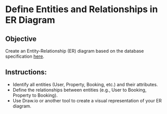 # Define Entities and Relationships in ER Diagram

## Objective
Create an Entity-Relationship (ER) diagram based on the database specification <a href="https://github.com/kal-kyokya/airbnb-clone-project/blob/main/databaseSpecification.md" target="_blank">here</a>.

## Instructions:

* Identify all entities (User, Property, Booking, etc.) and their attributes.
* Define the relationships between entities (e.g., User to Booking, Property to Booking).
* Use Draw.io or another tool to create a visual representation of your ER diagram.
